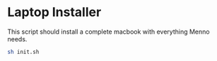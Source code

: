 # Laptop Installer

This script should install a complete macbook with everything Menno needs.

```bash
sh init.sh
```
